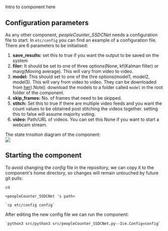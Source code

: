 ```
```
#
``` peopleCounter_SSDCNet
```
Intro to component here


## Configuration parameters
As any other component,
*peopleCounter_SSDCNet*
needs a configuration file to start. In `etc/config` you can find an example of a configuration file. There are 6 parameters to be initialised:  
1. **save_results:** set this to true if you want the output to be saved on the system
2. **filer:** It should be set to one of three options(None, kf(Kalman filter) or mavg(Moving average). This will vary from video to video.
3. **model:** This should set to one of the thre options(model1, model2, model3). This will vary from video to video. They can be downloaded from [her](https://drive.google.com/drive/folders/1i7oVrxz8w4m7t0zQI7-qtv2__M0OSVp3?usp=sharing)).Note]: download the models to a folder called `model` in the root folder of the component.  
4. **skip_frames:** No. of frames that need to be skipped.
5. **stitch:** Set this to true if there are multiple video feeds and you want the count values to be obtained post stitching the videos together. setting this to false will assume majority voting.
6. **video:** Path/URL of videos. You can set this None if you want to start a webcam stream. 

The state trnsition diagram of the component:  
![](images/fsm.png)
    
## Starting the component
To avoid changing the *config* file in the repository, we can copy it to the component's home directory, so changes will remain untouched by future git pulls:

    cd
` <peopleCounter_SSDCNet 's path> `

    `cp etc/config config`
    
After editing the new config file we can run the component:

    `python3 src/python3 src/peopleCounter_SSDCNet.py--Ice.Config=config`